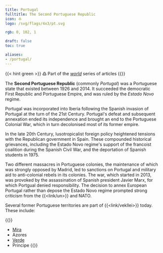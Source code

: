 ```yaml
---
title: Portugal
fulltitle: The Second Portuguese Republic
icon: ⛵️
logo: /svg/flags/4x3/pt.svg

rgb: 0, 102, 1

draft: false
toc: true

aliases:
- /portugal/
---
```

{{< hint green >}}
߷ Part of the *[world](/world/)* series of articles
{{</hint>}}

The **Second Portuguese Republic** (commonly *Portugal*) was a Portuguese state that existed between 1926 and 2014. It succeeded the democratic First Republic and Portuguese Empire, and was ruled by the *Estado Novo* regime.

Portugal was incorporated into Iberia following the Spanish invasion of Portugal at the turn of the 21st Century. Portugal's defeat and subsequent annexation ended its independence and brought an end to the Portuguese Colonial War, which in turn decolonised most of its former empire.

In the late 20th Century, lusotropicalist foreign policy heightened tensions with the Republican government in Spain. These compounded historical grievances, including the Estado Novo regime's support of the francoist coalition during the Spanish Civil War, and the deportation of Spanish students in 1975.

Two different massacres in Portuguese colonies, the maintenance of which was strongly opposed by Madrid, led to sanctions on Portugal and military aid to anti-colonial rebels in its colonies. The war, which started in 2013, was provoked by the assassination of Spanish president Javier Marx, for which Portgual denied responsibility. The decision to annex European Portugal rather than depose the Estado Novo regime prompted strong criticism from the {{<link/un>}} and NATO.

Several former Portuguese territories are part of {{<link/vekllei>}} today. These include:

{{<hint panel>}}
* [<span class="fi fi-mira"></span> Mira](/mira/)
* Azores
* [<span class="fi fi-verde"></span> Verde](/verde/)
* Principe
{{</hint>}}